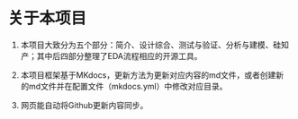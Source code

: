 # 关于本项目

1. 本项目大致分为五个部分：简介、设计综合、测试与验证、分析与建模、硅知产；其中后四部分整理了EDA流程相应的开源工具。

2. 本项目框架基于MKdocs，更新方法为更新对应内容的md文件，或者创建新的md文件并在配置文件（mkdocs.yml）中修改对应目录。

3. 网页能自动将Github更新内容同步。
